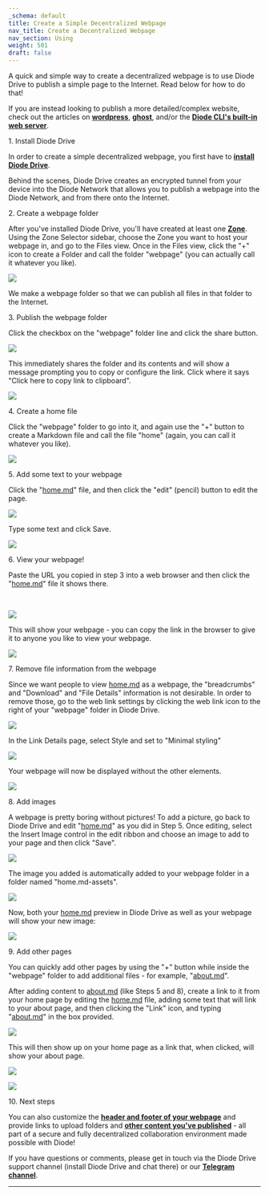 ```yaml
---
_schema: default
title: Create a Simple Decentralized Webpage
nav_title: Create a Decentralized Webpage
nav_section: Using
weight: 501
draft: false
---
```

A quick and simple way to create a decentralized webpage is to use Diode Drive to publish a simple page to the Internet. Read below for how to do that!

If you are instead looking to publish a more detailed/complex website, check out the articles on <a href="https://support.diode.io/article/r62bhcnax0" target="_blank" rel="noopener"><strong>wordpress</strong></a>, <a href="https://support.diode.io/article/mdelbna1u7" target="_blank" rel="noopener"><strong>ghost</strong></a>, and/or the <a href="https://support.diode.io/article/k0bjp824av" target="_blank" rel="noopener"><strong>Diode CLI's built-in web server</strong></a>.

1\. Install Diode Drive

In order to create a simple decentralized webpage, you first have to <a href="https://support.diode.io/article/d3eguu0pem" target="_blank" rel="noopener"><strong>install Diode Drive</strong></a>.

Behind the scenes, Diode Drive creates an encrypted tunnel from your device into the Diode Network that allows you to publish a webpage into the Diode Network, and from there onto the Internet.

2\. Create a webpage folder

After you've installed Diode Drive, you'll have created at least one <a href="https://support.diode.io/article/k1diuzadd8" target="_blank" rel="noopener"><strong>Zone</strong></a>. Using the Zone Selector sidebar, choose the Zone you want to host your webpage in, and go to the Files view. Once in the Files view, click the "+" icon to create a Folder and call the folder "webpage" (you can actually call it whatever you like).

![](https://files.helpdocs.io/qwk5dmv7m8/articles/oy0plvilfj/1662761042336/image.png)

We make a webpage folder so that we can publish all files in that folder to the Internet.

3\. Publish the webpage folder

Click the checkbox on the "webpage" folder line and click the share button.

![](https://files.helpdocs.io/qwk5dmv7m8/articles/oy0plvilfj/1662762184244/image.png)

This immediately shares the folder and its contents and will show a message prompting you to copy or configure the link. Click where it says "Click here to copy link to clipboard".

![](https://files.helpdocs.io/qwk5dmv7m8/articles/oy0plvilfj/1662762086200/image.png)

4\. Create a home file

Click the "webpage" folder to go into it, and again use the "+" button to create a Markdown file and call the file "home" (again, you can call it whatever you like).

![](https://files.helpdocs.io/qwk5dmv7m8/articles/oy0plvilfj/1662761278951/image.png)

5\. Add some text to your webpage

Click the "[home.md](http://home.md)" file, and then click the "edit" (pencil) button to edit the page.

![](https://files.helpdocs.io/qwk5dmv7m8/articles/oy0plvilfj/1662762313738/image.png)

Type some text and click Save.

![](https://files.helpdocs.io/qwk5dmv7m8/articles/oy0plvilfj/1662762383491/image.png)

6\. View your webpage!

Paste the URL you copied in step 3 into a web browser and then click the "[home.md](http://home.md)" file it shows there.

&nbsp;

![](https://files.helpdocs.io/qwk5dmv7m8/articles/oy0plvilfj/1662762534780/image.png)

This will show your webpage - you can copy the link in the browser to give it to anyone you like to view your webpage.

![](https://files.helpdocs.io/qwk5dmv7m8/articles/oy0plvilfj/1662762630737/image.png)

7\. Remove file information from the webpage

Since we want people to view [home.md](http://home.md) as a webpage, the "breadcrumbs" and "Download" and "File Details" information is not desirable. In order to remove those, go to the web link settings by clicking the web link icon to the right of your "webpage" folder in Diode Drive.

![](https://files.helpdocs.io/qwk5dmv7m8/articles/oy0plvilfj/1662762791698/image.png)

In the Link Details page, select Style and set to "Minimal styling"

![](https://files.helpdocs.io/qwk5dmv7m8/articles/oy0plvilfj/1662762905110/image.png)

Your webpage will now be displayed without the other elements.

![](https://files.helpdocs.io/qwk5dmv7m8/articles/oy0plvilfj/1662763003325/image.png)

8\. Add images

A webpage is pretty boring without pictures! To add a picture, go back to Diode Drive and edit "[home.md](http://home.md)" as you did in Step 5. Once editing, select the Insert Image control in the edit ribbon and choose an image to add to your page and then click "Save".

![](https://files.helpdocs.io/qwk5dmv7m8/articles/oy0plvilfj/1662763218246/image.png)

The image you added is automatically added to your webpage folder in a folder named "home.md-assets".

![](https://files.helpdocs.io/qwk5dmv7m8/articles/oy0plvilfj/1662763340260/image.png)

Now, both your [home.md](http://home.md) preview in Diode Drive as well as your webpage will show your new image:

![](https://files.helpdocs.io/qwk5dmv7m8/articles/oy0plvilfj/1662763414257/image.png)

9\. Add other pages

You can quickly add other pages by using the "+" button while inside the "webpage" folder to add additional files - for example, "[about.md](http://about.md)".

After adding content to [about.md](http://about.md) (like Steps 5 and 8), create a link to it from your home page by editing the [home.md](http://home.md) file, adding some text that will link to your about page, and then clicking the "Link" icon, and typing "[about.md](http://about.md)" in the box provided.

![](https://files.helpdocs.io/qwk5dmv7m8/articles/oy0plvilfj/1662763719498/image.png)

This will then show up on your home page as a link that, when clicked, will show your about page.

![](https://files.helpdocs.io/qwk5dmv7m8/articles/oy0plvilfj/1662763947246/image.png)

![](https://files.helpdocs.io/qwk5dmv7m8/articles/oy0plvilfj/1662764004755/image.png)

10\. Next steps

You can also customize the <a href="https://support.diode.io/article/ssnzo09rzv" target="_blank" rel="noopener"><strong>header and footer of your webpage</strong></a> and provide links to upload folders and <a href="https://support.diode.io/article/v428b36e31" target="_blank" rel="noopener"><strong>other content you've published</strong></a> - all part of a secure and fully decentralized collaboration environment made possible with Diode!

If you have questions or comments, please get in touch via the Diode Drive support channel (install Diode Drive and chat there) or our [**Telegram channel**](https://t.me/diode_chain).

---

&nbsp;